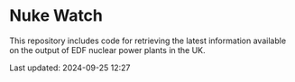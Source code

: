 # Nuke Watch

This repository includes code for retrieving the latest information available on the output of EDF nuclear power plants in the UK.

Last updated: 2024-09-25 12:27